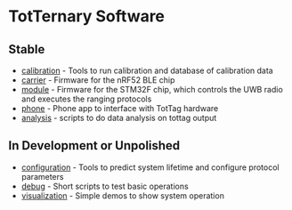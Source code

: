 TotTernary Software
===================

Stable
------

 - [calibration](calibration/) - Tools to run calibration and database of calibration data
 - [carrier](carrier/) - Firmware for the nRF52 BLE chip
 - [module](module/) - Firmware for the STM32F chip, which controls the UWB radio and executes the ranging protocols
 - [phone](phone/) - Phone app to interface with TotTag hardware
 - [analysis](analysis/) - scripts to do data analysis on tottag output


In Development or Unpolished
----------------------------

 - [configuration](configuration/) - Tools to predict system lifetime and configure protocol parameters
 - [debug](debug/) - Short scripts to test basic operations
 - [visualization](visualization/) - Simple demos to show system operation

